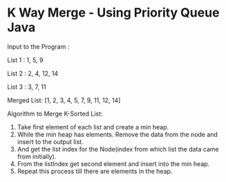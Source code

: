K Way Merge - Using Priority Queue Java
==============================================================

Input to the Program : 

List 1 : 1, 5, 9

List 2 : 2, 4, 12, 14

List 3 : 3, 7, 11


Merged List: [1, 2, 3, 4, 5, 7, 9, 11, 12, 14]

Algorithm to Merge K-Sorted List:

1. Take first element of each list and create a min heap.
2. While the min heap has elements. Remove the data from the node and insert to the output list.
3. And get the list index for the Node(index from which list the data came from initially).
4. From the listIndex get second element and insert into the min heap.
5. Repeat this process till there are elements in the heap.
